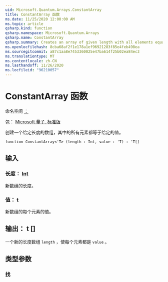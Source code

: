 ```yaml
---
uid: Microsoft.Quantum.Arrays.ConstantArray
title: ConstantArray 函数
ms.date: 11/25/2020 12:00:00 AM
ms.topic: article
qsharp.kind: function
qsharp.namespace: Microsoft.Quantum.Arrays
qsharp.name: ConstantArray
qsharp.summary: Creates an array of given length with all elements equal to given value.
ms.openlocfilehash: 8cba68af2f1e178a1ef96921283f85e4feb498ea
ms.sourcegitcommit: a87c1aa8e7453360025e47ba614f25b02ea84ec3
ms.translationtype: MT
ms.contentlocale: zh-CN
ms.lasthandoff: 11/26/2020
ms.locfileid: "96210057"
---
```

# <a name="constantarray-function"></a>ConstantArray 函数

命名空间 [：](xref:Microsoft.Quantum.Arrays)

包： [Microsoft 量子. 标准版](https://nuget.org/packages/Microsoft.Quantum.Standard)


创建一个给定长度的数组，其中的所有元素都等于给定的值。

```qsharp
function ConstantArray<'T> (length : Int, value : 'T) : 'T[]
```


## <a name="input"></a>输入

### <a name="length--int"></a>长度： [Int](xref:microsoft.quantum.lang-ref.int)

新数组的长度。


### <a name="value--t"></a>值： t

新数组的每个元素的值。



## <a name="output--t"></a>输出： t []

一个新的长度数组 `length` ，使每个元素都是 `value` 。

## <a name="type-parameters"></a>类型参数

### <a name="t"></a>找

